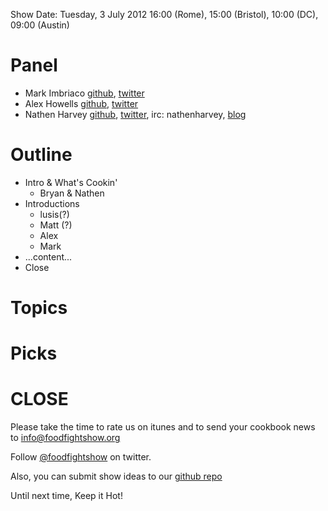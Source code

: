 Show Date:  Tuesday, 3 July 2012 16:00 (Rome), 15:00 (Bristol),  10:00 (DC), 09:00 (Austin)

Panel
=====

* Mark Imbriaco [github](https://github.com/imbriaco), [twitter](https://twitter.com/#!/markimbriaco/)
* Alex Howells [github](https://github.com/nixgeek), [twitter](https://twitter.com/#!/nixgeek)
* Nathen Harvey [github](http://github.com/nathenharvey), [twitter](http://twitter.com/nathenharvey), irc: nathenharvey, [blog](http://nathenharvey.com)

Outline
=======
* Intro & What's Cookin'
  * Bryan & Nathen
* Introductions
  * lusis(?)
  * Matt (?)
  * Alex
  * Mark
* ...content...
* Close

Topics
==========================

Picks
=====


CLOSE
=====

Please take the time to rate us on itunes and to send your cookbook
news to info@foodfightshow.org

Follow [@foodfightshow](http://twitter.com/foodfightshow) on twitter.

Also, you can submit show ideas to our [github repo](https://github.com/foodfight/showz)

Until next time, Keep it Hot!
